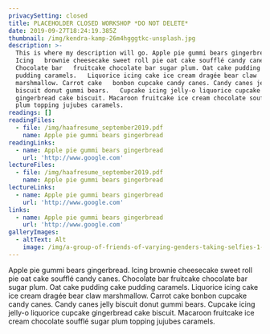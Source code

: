 ```yaml
---
privacySetting: closed
title: PLACEHOLDER CLOSED WORKSHOP *DO NOT DELETE*
date: 2019-09-27T18:24:19.385Z
thumbnail: /img/kendra-kamp-26m4hgggtkc-unsplash.jpg
description: >-
  This is where my description will go. Apple pie gummi bears gingerbread.
  Icing   brownie cheesecake sweet roll pie oat cake soufflé candy canes.
  Chocolate bar   fruitcake chocolate bar sugar plum. Oat cake pudding cake
  pudding caramels.   Liquorice icing cake ice cream dragée bear claw
  marshmallow. Carrot cake   bonbon cupcake candy canes. Candy canes jelly
  biscuit donut gummi bears.   Cupcake icing jelly-o liquorice cupcake
  gingerbread cake biscuit. Macaroon fruitcake ice cream chocolate soufflé sugar
  plum topping jujubes caramels.
readings: []
readingFiles:
  - file: /img/haafresume_september2019.pdf
    name: Apple pie gummi bears gingerbread
readingLinks:
  - name: Apple pie gummi bears gingerbread
    url: 'http://www.google.com'
lectureFiles:
  - file: /img/haafresume_september2019.pdf
    name: Apple pie gummi bears gingerbread
lectureLinks:
  - name: Apple pie gummi bears gingerbread
    url: 'http://www.google.com'
links:
  - name: Apple pie gummi bears gingerbread
    url: 'http://www.google.com'
galleryImages:
  - altText: Alt
    image: /img/a-group-of-friends-of-varying-genders-taking-selfies-1-.jpg
---
```

Apple pie gummi bears gingerbread. Icing   brownie cheesecake sweet roll pie oat cake soufflé candy canes. Chocolate bar   fruitcake chocolate bar sugar plum. Oat cake pudding cake pudding caramels.   Liquorice icing cake ice cream dragée bear claw marshmallow. Carrot cake   bonbon cupcake candy canes. Candy canes jelly biscuit donut gummi bears.   Cupcake icing jelly-o liquorice cupcake gingerbread cake biscuit. Macaroon fruitcake ice cream chocolate soufflé sugar plum topping jujubes caramels.
